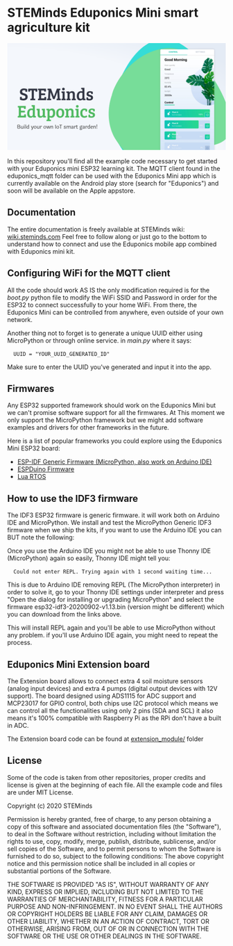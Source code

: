 # STEMinds Eduponics Mini smart agriculture kit

![](./images/eduponics_featured.png)

In this repository you'll find all the example code necessary to get started with your Eduponics mini ESP32 learning kit.
The MQTT client found in the eduponics_mqtt folder can be used with the Eduponics Mini app which is currently available on the Android play store (search for "Eduponics") and soon will be available on the Apple appstore.

## Documentation

The entire documentation is freely available at STEMinds wiki: [wiki.steminds.com](https://wiki.steminds.com/kits/eduponics_mini/introduction/)
Feel free to follow along or just go to the bottom to understand how to connect and use the Eduponics mobile app combined with Eduponics mini kit.

## Configuring WiFi for the MQTT client

All the code should work AS IS the only modification required is for the *boot.py* python file to modify the WiFi SSID and Password in order for the ESP32 to connect successfully to your home WiFi. From there, the Eduponics Mini can be controlled from anywhere, even outside of your own network.

Another thing not to forget is to generate a unique UUID either using MicroPython or through online service. in *main.py* where it says:

      UUID = "YOUR_UUID_GENERATED_ID"

Make sure to enter the UUID you've generated and input it into the app.

## Firmwares

Any ESP32 supported framework should work on the Eduponics Mini but we can't promise software support for all the firmwares.
At This moment we only support the MicroPython framework but we might add software examples and drivers for other frameworks in the future.

Here is a list of popular frameworks you could explore using the Eduponics Mini ESP32 board:

* [ESP-IDF Generic Firmware (MicroPython, also work on Arduino IDE)](https://micropython.org/download/esp32/)
* [ESPDuino Firmware](http://www.espruino.com/Download)
* [Lua RTOS](https://github.com/whitecatboard/Lua-RTOS-ESP32)

## How to use the IDF3 firmware

The IDF3 ESP32 firmware is generic firmware. it will work both on Arduino IDE and MicroPython.
We install and test the MicroPython Generic IDF3 firmware when we ship the kits, if you want to use the Arduino IDE you can BUT note the following:

Once you use the Arduino IDE you might not be able to use Thonny IDE (MicroPython) again so easily, Thonny IDE might tell you:

      Could not enter REPL. Trying again with 1 second waiting time...

This is due to Arduino IDE removing REPL (The MicroPython interpreter) in order to solve it, go to your Thonny IDE settings under interpreter and press "Open the dialog for installing or upgrading MicroPython" and select the firmware esp32-idf3-20200902-v1.13.bin (version might be different) which you can download from the links above.

This will install REPL again and you'll be able to use MicroPython without any problem. if you'll use Arduino IDE again, you might need to repeat the process.

## Eduponics Mini Extension board

The Extension board allows to connect extra 4 soil moisture sensors (analog input devices) and extra 4 pumps (digital output devices with 12V support).
The board designed using ADS1115 for ADC support and MCP23017 for GPIO control, both chips use I2C protocol which means we can control all the functionalities using only 2 pins (SDA and SCL) it also means it's 100% compatible with Raspberry Pi as the RPi don't have a built in ADC.

The Extension board code can be found at [extension_module/](extension_module/) folder

## License

Some of the code is taken from other repositories, proper credits and license is given at the beginning of each file.
All the example code and files are under MIT License.

Copyright (c) 2020 STEMinds

Permission is hereby granted, free of charge, to any person obtaining a copy
of this software and associated documentation files (the "Software"), to deal
in the Software without restriction, including without limitation the rights
to use, copy, modify, merge, publish, distribute, sublicense, and/or sell
copies of the Software, and to permit persons to whom the Software is
furnished to do so, subject to the following conditions:
The above copyright notice and this permission notice shall be included in all
copies or substantial portions of the Software.

THE SOFTWARE IS PROVIDED "AS IS", WITHOUT WARRANTY OF ANY KIND, EXPRESS OR
IMPLIED, INCLUDING BUT NOT LIMITED TO THE WARRANTIES OF MERCHANTABILITY,
FITNESS FOR A PARTICULAR PURPOSE AND NON-INFRINGEMENT. IN NO EVENT SHALL THE
AUTHORS OR COPYRIGHT HOLDERS BE LIABLE FOR ANY CLAIM, DAMAGES OR OTHER
LIABILITY, WHETHER IN AN ACTION OF CONTRACT, TORT OR OTHERWISE, ARISING FROM,
OUT OF OR IN CONNECTION WITH THE SOFTWARE OR THE USE OR OTHER DEALINGS IN THE
SOFTWARE.
